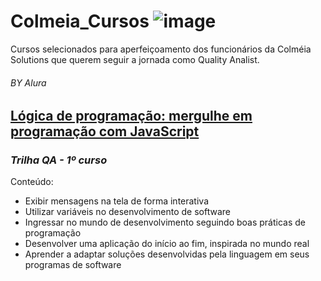 # Colmeia_Cursos ![image](https://github.com/user-attachments/assets/5e302cf4-78dd-40a8-a235-5d014d3d128b)
Cursos selecionados para aperfeiçoamento dos funcionários da Colméia Solutions que querem seguir a jornada como Quality Analist.
###### _BY Alura_

## [Lógica de programação: mergulhe em programação com JavaScript](https://cursos.alura.com.br/course/logica-programacao-mergulhe-programacao-javascript?preRequirementFrom=logica-programacao-funcoes-listas) 
### _Trilha QA - 1º curso_
Conteúdo:
- Exibir mensagens na tela de forma interativa
- Utilizar variáveis no desenvolvimento de software
- Ingressar no mundo de desenvolvimento seguindo boas práticas de programação
- Desenvolver uma aplicação do início ao fim, inspirada no mundo real
- Aprender a adaptar soluções desenvolvidas pela linguagem em seus programas de software
